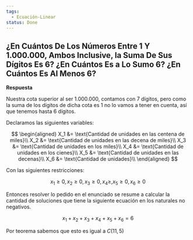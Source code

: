 ```yaml
---
tags:
  - Ecuación-Linear
status: Done
---
```


## ¿En Cuántos De Los Números Entre 1 Y 1.000.000, Ambos Inclusive, la Suma De Sus Dígitos Es 6? ¿En Cuántos Es a Lo Sumo 6? ¿En Cuántos Es Al Menos 6?

**Respuesta**

Nuestra cota superior al ser 1.000.000, contamos con 7 dígitos, pero como la suma de los dígitos de dicha cota es 1 no lo vamos a tener en cuenta, así que tenemos hasta 6 dígitos.

Declaramos las siguientes variables:

$$  
\begin{aligned}
X_1 &= \text{Cantidad de unidades en las centena de miles}\\
X_2 &= \text{Cantidad de unidades en las decena de miles}\\
X_3 &= \text{Cantidad de unidades en los miles}\\
X_4 &= \text{Cantidad de unidades en los cienes}\\
X_5 &= \text{Cantidad de unidades en las decenas}\\
X_6 &= \text{Cantidad de unidades}\\
\end{aligned}
$$

Con las siguientes restricciones:

$$
x_1 \ge 0, x_2 \ge 0, x_3 \ge 0, x_4 \ge, x_5 \ge 0, x_6 \ge 0
$$

Entonces resolver lo pedido en el enunciado se resume a calcular la cantidad de soluciones que tiene la siguiente ecuación en los naturales no negativos.

$$
x_1 + x_2 + x_3 + x_4 + x_5 + x_6 = 6
$$

Por teorema sabemos que esto es igual a $C(11, 5)$

